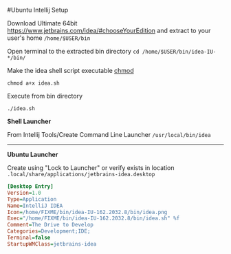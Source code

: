 #Ubuntu Intellij Setup

Download Ultimate 64bit https://www.jetbrains.com/idea/#chooseYourEdition and extract to your user's home ```/home/$USER/bin```

Open terminal to the extracted bin directory ```cd /home/$USER/bin/idea-IU-*/bin/```

Make the idea shell script executable [chmod](http://explainshell.com/explain?cmd=chmod+a%2Bx+idea.sh)

```
chmod a+x idea.sh
```
Execute from bin directory

```
./idea.sh
```

**Shell Launcher**

From Intellij Tools/Create Command Line Launcher ```/usr/local/bin/idea```

---

**Ubuntu Launcher**

Create using "Lock to Launcher" or verify exists in location ```.local/share/applications/jetbrains-idea.desktop```

``` ini
[Desktop Entry]
Version=1.0
Type=Application
Name=IntelliJ IDEA
Icon=/home/FIXME/bin/idea-IU-162.2032.8/bin/idea.png
Exec="/home/FIXME/bin/idea-IU-162.2032.8/bin/idea.sh" %f
Comment=The Drive to Develop
Categories=Development;IDE;
Terminal=false
StartupWMClass=jetbrains-idea
```
